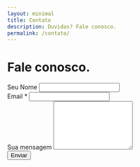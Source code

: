 ```yaml
---
layout: minimal
title: Contato
description: Duvidas? Fale conosco.
permalink: /contato/
---
```

<div class="row">
  <div class="col-12 text-center">
    <h1>Fale conosco.</h1>
</div>
<form action="https://bsource.us19.list-manage.com/subscribe/post?u=4d7d6690bbf57af15d4563d58&amp;id=fa3667bf0a" method="post" id="mc-embedded-subscribe-form" class="validate" target="_blank" novalidate>
<div class="mc-field-group">
	<label for="mce-FNAME">Seu Nome</label>
	<input type="text" value="" name="FNAME" class="" id="mce-FNAME">
</div>
  <div class="mc-field-group">
    <label for="mce-EMAIL">Email 
      <span class="asterisk">*
      </span>
    </label>
	<input type="email" value="" name="EMAIL" class="required email" id="mce-EMAIL">
  </div>
  <div class="mc-field-group">
    <label for="mcemensagem">Sua mensagem</label>
    <textarea name="mensagem" 
      onkeyup="adjust_textarea(this)" 
      placeholder="Sua mensagem" 
      class="form-control" 
      id="mceMensagem"
      data-vv-id="_oubcr77fc" 
      aria-required="true" 
      rows="7"
      aria-invalid="false">
    </textarea>
  </div>
  <button type="submit" class="btn btn-primary btn-block mb-2">Enviar</button>
</form>
</div>
<script type='text/javascript' src='//s3.amazonaws.com/downloads.mailchimp.com/js/mc-validate.js'></script><script type='text/javascript'>(function($) {window.fnames = new Array(); window.ftypes = new Array();fnames[0]='EMAIL';ftypes[0]='email';fnames[1]='FNAME';ftypes[1]='text';fnames[2]='LNAME';ftypes[2]='text';fnames[3]='ADDRESS';ftypes[3]='address';fnames[4]='PHONE';ftypes[4]='phone';fnames[5]='BIRTHDAY';ftypes[5]='birthday';}(jQuery));var $mcj = jQuery.noConflict(true);</script>
<!--End mc_embed_signup-->

